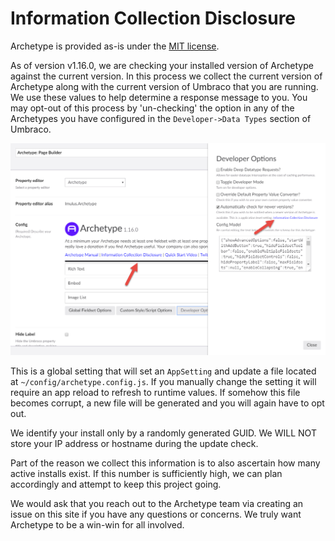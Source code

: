 # Information Collection Disclosure

Archetype is provided as-is under the [MIT license](LICENSE).

As of version v1.16.0, we are checking your installed version of Archetype against the current version. In this process we collect the current version of Archetype along with the current version of Umbraco that you are running. We use these values to help determine a response message to you. You may opt-out of this process by 'un-checking' the option in any of the Archetypes you have configured in the `Developer->Data Types` section of Umbraco. 

![opt out](assets/optout2.png)

This is a global setting that will set an `AppSetting` and update a file located at `~/config/archetype.config.js`. If you manually change the setting it will require an app reload to refresh to runtime values. If somehow this file becomes corrupt, a new file will be generated and you will again have to opt out.

We identify your install only by a randomly generated GUID. We WILL NOT store your IP address or hostname during the update check. 

Part of the reason we collect this information is to also ascertain how many active installs exist. If this number is sufficiently high, we can plan accordingly and attempt to keep this project going.

We would ask that you reach out to the Archetype team via creating an issue on this site if you have any questions or concerns. We truly want Archetype to be a win-win for all involved. 
